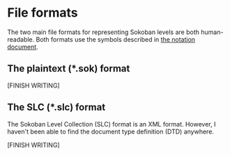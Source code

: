 # File formats

The two main file formats for representing Sokoban levels are both 
human-readable. Both formats use the symbols described in [the notation 
document](Notation.md).

## The plaintext (*.sok) format

[FINISH WRITING]

## The SLC (*.slc) format

The Sokoban Level Collection (SLC) format is an XML format. However, I haven't 
been able to find the document type definition (DTD) anywhere.

[FINISH WRITING]
